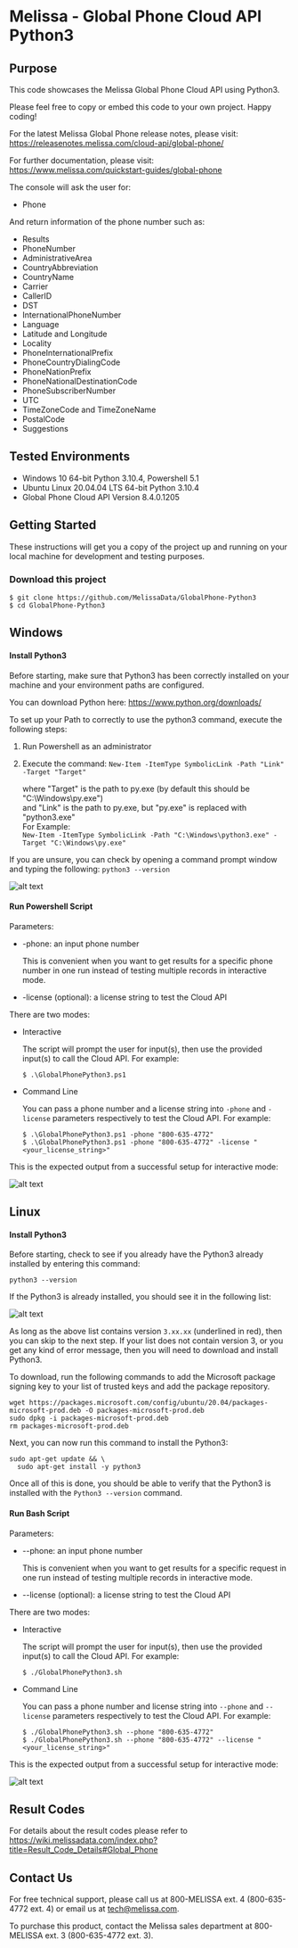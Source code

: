 # Melissa - Global Phone Cloud API Python3

## Purpose
This code showcases the Melissa Global Phone Cloud API using Python3.

Please feel free to copy or embed this code to your own project. Happy coding!

For the latest Melissa Global Phone release notes, please visit: https://releasenotes.melissa.com/cloud-api/global-phone/

For further documentation, please visit: https://www.melissa.com/quickstart-guides/global-phone

The console will ask the user for:

- Phone 

And return information of the phone number such as:

- Results
- PhoneNumber
- AdministrativeArea
- CountryAbbreviation
- CountryName
- Carrier
- CallerID
- DST
- InternationalPhoneNumber
- Language
- Latitude and Longitude
- Locality
- PhoneInternationalPrefix
- PhoneCountryDialingCode
- PhoneNationPrefix
- PhoneNationalDestinationCode
- PhoneSubscriberNumber
- UTC
- TimeZoneCode and TimeZoneName
- PostalCode
- Suggestions

## Tested Environments
- Windows 10 64-bit Python 3.10.4, Powershell 5.1
- Ubuntu Linux 20.04.04 LTS 64-bit Python 3.10.4
- Global Phone Cloud API Version 8.4.0.1205

## Getting Started
These instructions will get you a copy of the project up and running on your local machine for development and testing purposes.

### Download this project
```
$ git clone https://github.com/MelissaData/GlobalPhone-Python3
$ cd GlobalPhone-Python3
```

## Windows

#### Install Python3
Before starting, make sure that Python3 has been correctly installed on your machine and your environment paths are configured. 

You can download Python here: 
https://www.python.org/downloads/

To set up your Path to correctly to use the python3 command, execute the following steps:
1) Run Powershell as an administrator 
2) Execute the command: 
`New-Item -ItemType SymbolicLink -Path "Link" -Target "Target"`

    where "Target" is the path to py.exe (by default this should be "C:\Windows\py.exe")\
    and "Link" is the path to py.exe, but "py.exe" is replaced with "python3.exe"\
    For Example:\
    `New-Item -ItemType SymbolicLink -Path "C:\Windows\python3.exe" -Target "C:\Windows\py.exe"`

If you are unsure, you can check by opening a command prompt window and typing the following:
`python3 --version`

![alt text](/screenshots/python_version.png)

#### Run Powershell Script
Parameters:
- -phone: an input phone number
 	
  This is convenient when you want to get results for a specific phone number in one run instead of testing multiple records in interactive mode.  

- -license (optional): a license string to test the Cloud API

There are two modes:

- Interactive 

	The script will prompt the user for input(s), then use the provided input(s) to call the Cloud API. For example:
	```
	$ .\GlobalPhonePython3.ps1
	```

- Command Line 

	You can pass a phone number and a license string into `-phone` and `-license` parameters respectively to test the Cloud API. For example: 
	```
    $ .\GlobalPhonePython3.ps1 -phone "800-635-4772" 
    $ .\GlobalPhonePython3.ps1 -phone "800-635-4772" -license "<your_license_string>"
    ```
	
This is the expected output from a successful setup for interactive mode:

![alt text](/screenshots/output.png)

## Linux

#### Install Python3
Before starting, check to see if you already have the Python3 already installed by entering this command:

`python3 --version`

If the Python3 is already installed, you should see it in the following list:

![alt text](/screenshots/python_version2.png)

As long as the above list contains version `3.xx.xx` (underlined in red), then you can skip to the next step. If your list does not contain version 3, or you get any kind of error message, then you will need to download and install Python3.

To download, run the following commands to add the Microsoft package signing key to your list of trusted keys and add the package repository.

```
wget https://packages.microsoft.com/config/ubuntu/20.04/packages-microsoft-prod.deb -O packages-microsoft-prod.deb
sudo dpkg -i packages-microsoft-prod.deb
rm packages-microsoft-prod.deb
```

Next, you can now run this command to install the Python3:

```
sudo apt-get update && \
  sudo apt-get install -y python3
```

Once all of this is done, you should be able to verify that the Python3 is installed with the `Python3 --version` command.

#### Run Bash Script
Parameters:
- --phone: an input phone number

  This is convenient when you want to get results for a specific request in one run instead of testing multiple records in interactive mode.  

- --license (optional): a license string to test the Cloud API

There are two modes:

- Interactive 

	The script will prompt the user for input(s), then use the provided input(s) to call the Cloud API. For example:
	```
	$ ./GlobalPhonePython3.sh
	```

- Command Line 

	You can pass a phone number and license string into `--phone` and `--license` parameters respectively to test the Cloud API. For example: 
	```
    $ ./GlobalPhonePython3.sh --phone "800-635-4772" 
    $ ./GlobalPhonePython3.sh --phone "800-635-4772" --license "<your_license_string>"
    ```

This is the expected output from a successful setup for interactive mode:

![alt text](/screenshots/output2.png)


## Result Codes
For details about the result codes please refer to https://wiki.melissadata.com/index.php?title=Result_Code_Details#Global_Phone

## Contact Us
For free technical support, please call us at 800-MELISSA ext. 4 (800-635-4772 ext. 4) or email us at tech@melissa.com.

To purchase this product, contact the Melissa sales department at 800-MELISSA ext. 3 (800-635-4772 ext. 3).

